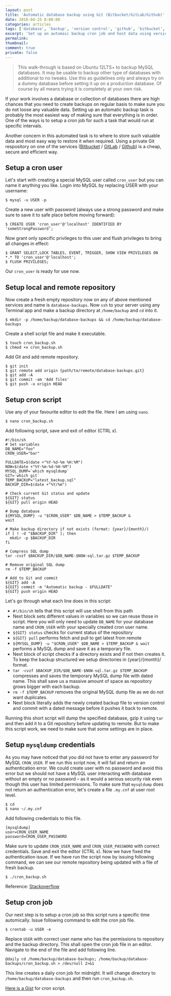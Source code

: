 ```yaml
---
layout: post
title: 'Automatic database backup using Git (Bitbucket/GitLab/Github)'
date: 2016-04-25 8:00:00
categories: articles
tags: ['database', 'backup', 'version control', 'github', 'bitbucket', 'gitlab', 'bash', 'cron', 'git', 'Ubuntu', 'Linux']
excerpt: 'Set up an automaic backup cron job and host data using version control'
permalink:
thumbnail:
comment: true
private: false
---
```


> This walk-through is based on Ubuntu 12LTS+ to backup MySQL databases. It may be usable to backup other type of databases with additional to no tweaks. Use this as guidelines only and always try on a dummy database before setting it up on a production database. Of course by all means trying it is completely at your own risk.

If your work involves a database or collection of databases there are high chances that you need to create backups on regular basis to make sure you do not loose any valuable data. Setting up an automatic backup task is probably the most easiest way of making sure that everything is in order. One of the ways is to setup a cron job for such a task that would run at specific intervals.

Another concern in this automated task is to where to store such valuable data and most easy way to restore it when required. Using a private Git respository on one of the services ([Bitbucket](https://bitbucket.org) / [GitLab](https://gitlab.com) / [Github](https://github.com)) is a cheap, secure and efficient way.

## Setup a cron user

Let's start with creating a special MySQL user called `cron_user` but you can name it anything you like. Login into MySQL by replacing USER with your username:

```
$ mysql -u USER -p
```

Create a new user with password (always use a strong password and make sure to save it to safe place before moving forward):

```
$ CREATE USER 'cron_user'@'localhost' IDENTIFIED BY 'someStrongPassword';
```

Now grant only specific privileges to this user and flush privileges to bring all changes in effect:

```
$ GRANT SELECT,LOCK TABLES, EVENT, TRIGGER, SHOW VIEW PRIVILEGES ON *.* TO 'cron_user'@'localhost';
$ FLUSH PRIVILEGES;
```

Our `cron_user` is ready for use now.


## Setup local and remote repository

Now create a fresh empty repository now on any of above mentioned services and name is `database-backups`. Now `ssh` to your server using any Terminal app and make a backup directory at `/home/backup` and `cd` into it.

```
$ mkdir -p /home/backup/database-backups && cd /home/backup/database-backups
```

Create a shell script file and make it executable.

```
$ touch cron_backup.sh
$ chmod +x cron_backup.sh
```

Add Git and add remote repository.

```
$ git init
$ git remote add origin {path/to/remote/database-backups.git}
$ git add -A
$ git commit -am 'Add files'
$ git push -u origin HEAD
```

## Setup cron script

Use any of your favourite editor to edit the file. Here I am using `nano`.

```
$ nano cron_backup.sh
```

Add following script, save and exit of editor (CTRL x).

```
#!/bin/sh
# Set variables
DB_NAME="foo"
CRON_USER="bar"

FULLDATE=$(date +"%Y-%d-%m %H:%M")
NOW=$(date +"%Y-%m-%d-%H-%M")
MYSQL_DUMP=`which mysqldump`
GIT=`which git`
TEMP_BACKUP="latest_backup.sql"
BACKUP_DIR=$(date +"%Y/%m")

# Check current Git status and update
${GIT} status
${GIT} pull origin HEAD

# Dump database
${MYSQL_DUMP} -u "$CRON_USER" $DB_NAME > $TEMP_BACKUP &
wait

# Make backup directory if not exists (format: {year}/{month}/)
if [ ! -d "$BACKUP_DIR" ]; then
  mkdir -p $BACKUP_DIR
fi

# Compress SQL dump
tar -cvzf $BACKUP_DIR/$DB_NAME-$NOW-sql.tar.gz $TEMP_BACKUP

# Remove original SQL dump
rm -f $TEMP_BACKUP

# Add to Git and commit
${GIT} add -A
${GIT} commit -m "Automatic backup - $FULLDATE"
${GIT} push origin HEAD
```

Let's go through what each line does in this script:

- `#!/bin/sh` tells that this script will use shell from this path
- Next block sets different values in variables so we can reuse those in script. Here you will only need to update `DB_NAME` for your database name and `CRON_USER` with your specially created cron user name.
- `${GIT} status` checks for current status of the repository
- `${GIT} pull` performs fetch and pull to get latest from remote
- `${MYSQL_DUMP} -u "$CRON_USER" $DB_NAME > $TEMP_BACKUP & wait` performs a MySQL dump and save it as a temporary file.
- Next block of script checks if a directory exists and if not then creates it. To keep the backup structured we setup directories in {year}/{month}/ format.
- `tar -cvzf $BACKUP_DIR/$DB_NAME-$NOW-sql.tar.gz $TEMP_BACKUP` compresses and saves the temporary MySQL dump file with dated name. This shall save us a massive amount of space as repository grows bigger with each backup.
- `rm -f $TEMP_BACKUP` removes the original MySQL dump file as we do not want duplicates.
- Next block literally adds the newly created backup file to version control and commit with a dated message before it pushes it back to remote.

Running this short script will dump the specified database, gzip it using `tar` and then add it to a Git repository before updating to remote. But to make this script work, we need to make sure that some settings are in place.

## Setup `mysqldump` credentials

As you may have noticed that you did not have to enter any password for MySQL `CRON_USER`. If we run this script now, it will fail and return an authentication error. We could create user with no password and avoid this error but we should not have a MySQL user interacting with database without an empty or no password &ndash; as it would a serious security risk even though this user has limited permissions. To make sure that `mysqldump` does not return an authentication error, let's create a file `.my.cnf` at user root level.

```
$ cd
$ nano ~/.my.cnf
```

Add following credentials to this file.

```
[mysqldump]
user=CRON_USER_NAME
password=CRON_USER_PASSWORD
```
Make sure to update `CRON_USER_NAME` and `CRON_USER_PASSWORD` with correct credentials. Save and exit the editor (CTRL x). Now we have fixed the authentication issue. If we have run the script now by issuing following command, we can see our remote repository being updated with a file of fresh backup.

```
$ ./cron_backup.sh
```

Reference: [Stackoverflow](http://stackoverflow.com/questions/9293042/mysqldump-without-the-password-prompt)

## Setup cron job

Our next step is to setup a cron job so this script runs a specific time automically. Issue following command to edit the cron job file.

```
$ crontab -u USER -e
```
Replace `USER` with correct user name who has the permissions to repository and the backup directory. This shall open the cron job file in an editor. Navigate to the end of the file and add following line.

```
@daily cd /home/backup/database-backups; /home/backup/database-backups/cron_backup.sh > /dev/null 2>&1
```
This line creates a daily cron job for midnight. It will change directory to `/home/backup/database-backups` and then run `cron_backup.sh`.

[Here is a Gist](https://gist.github.com/jabranr/d4939b2b48fdcadc74765a3ed04d8157) for cron script.
